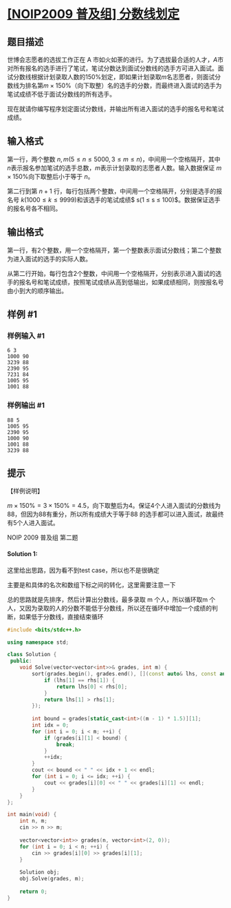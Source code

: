 # [[NOIP2009 普及组] 分数线划定](https://www.luogu.com.cn/problem/P1068)

## 题目描述

世博会志愿者的选拔工作正在 A 市如火如荼的进行。为了选拔最合适的人才，$A$市对所有报名的选手进行了笔试，笔试分数达到面试分数线的选手方可进入面试。面试分数线根据计划录取人数的$150\%$划定，即如果计划录取$m$名志愿者，则面试分数线为排名第$m \times 150\%$（向下取整）名的选手的分数，而最终进入面试的选手为笔试成绩不低于面试分数线的所有选手。

现在就请你编写程序划定面试分数线，并输出所有进入面试的选手的报名号和笔试成绩。

## 输入格式

第一行，两个整数 $n,m(5 ≤ n ≤ 5000,3 ≤ m ≤ n)$，中间用一个空格隔开，其中$n$表示报名参加笔试的选手总数，$m$表示计划录取的志愿者人数。输入数据保证 $m \times 150\%$向下取整后小于等于 $n$。

第二行到第 $n+1$ 行，每行包括两个整数，中间用一个空格隔开，分别是选手的报名号 $k(1000 ≤ k ≤ 9999)$和该选手的笔试成绩$ s(1 ≤ s ≤ 100)$。数据保证选手的报名号各不相同。

## 输出格式

第一行，有$2$个整数，用一个空格隔开，第一个整数表示面试分数线；第二个整数为进入面试的选手的实际人数。

从第二行开始，每行包含$2$个整数，中间用一个空格隔开，分别表示进入面试的选手的报名号和笔试成绩，按照笔试成绩从高到低输出，如果成绩相同，则按报名号由小到大的顺序输出。

## 样例 #1

### 样例输入 #1

```
6 3 
1000 90 
3239 88 
2390 95 
7231 84 
1005 95 
1001 88
```

### 样例输出 #1

```
88 5 
1005 95 
2390 95 
1000 90 
1001 88 
3239 88
```

## 提示

【样例说明】

$m \times 150\% = 3 \times150\% = 4.5$，向下取整后为$4$。保证$4$个人进入面试的分数线为$88$，但因为$88$有重分，所以所有成绩大于等于$88$ 的选手都可以进入面试，故最终有$5$个人进入面试。

NOIP 2009 普及组 第二题



#### Solution 1:

这里给出思路，因为看不到test case，所以也不是很确定

主要是和具体的名次和数组下标之间的转化，这里需要注意一下



总的思路就是先排序，然后计算出分数线，最多录取 m 个人，所以循环取m 个人，又因为录取的人的分数不能低于分数线，所以还在循环中增加一个成绩的判断，如果低于分数线，直接结束循环

````c++
#include <bits/stdc++.h>

using namespace std;

class Solution {
 public:
    void Solve(vector<vector<int>>& grades, int m) {
        sort(grades.begin(), grades.end(), [](const auto& lhs, const auto& rhs) {
            if (lhs[1] == rhs[1]) {
                return lhs[0] < rhs[0];
            }
            return lhs[1] > rhs[1];
        });
        
        int bound = grades[static_cast<int>((m - 1) * 1.5)][1];
        int idx = 0;
        for (int i = 0; i < m; ++i) {
            if (grades[i][1] < bound) {
                break;
            }
            ++idx;
        }
        cout << bound << " " << idx + 1 << endl;
        for (int i = 0; i <= idx; ++i) {
            cout << grades[i][0] << " " << grades[i][1] << endl;
        }
    }   
};

int main(void) {
    int n, m;
    cin >> n >> m;
    
    vector<vector<int>> grades(n, vector<int>(2, 0));
    for (int i = 0; i < n; ++i) {
        cin >> grades[i][0] >> grades[i][1];
    }
    
    Solution obj;
    obj.Solve(grades, m);
    
    return 0;
}
````

